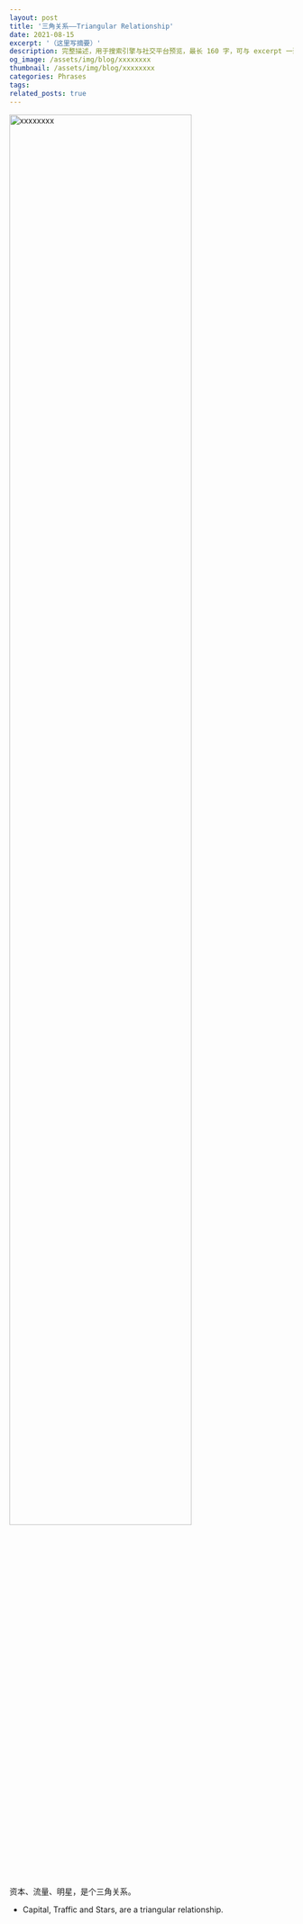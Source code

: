 ```yaml
---
layout: post
title: '三角关系——Triangular Relationship'
date: 2021-08-15
excerpt: '（这里写摘要）'
description: 完整描述，用于搜索引擎与社交平台预览，最长 160 字，可与 excerpt 一致
og_image: /assets/img/blog/xxxxxxxx
thumbnail: /assets/img/blog/xxxxxxxx
categories: Phrases
tags: 
related_posts: true
---
```


<img src="/assets/img/blog/xxxxxxxx" style="width:80%;" alt="xxxxxxxx">

资本、流量、明星，是个三角关系。

- Capital, Traffic and Stars, are a triangular relationship.